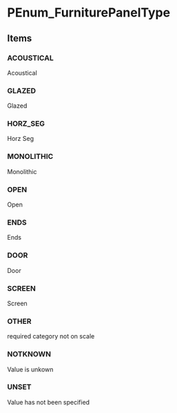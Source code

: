# PEnum_FurniturePanelType

## Items

### ACOUSTICAL
Acoustical

### GLAZED
Glazed

### HORZ_SEG
Horz Seg

### MONOLITHIC
Monolithic

### OPEN
Open

### ENDS
Ends

### DOOR
Door

### SCREEN
Screen

### OTHER
required category not on scale

### NOTKNOWN
Value is unkown

### UNSET
Value has not been specified
